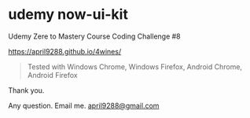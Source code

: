 # udemy now-ui-kit

Udemy Zere to Mastery Course
Coding Challenge #8

https://april9288.github.io/4wines/


> Tested with 
Windows Chrome,
Windows Firefox,
Android Chrome,
Android Firefox

Thank you.

Any question. Email me.
april9288@gmail.com
